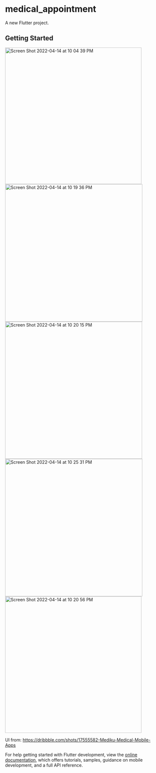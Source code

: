 # medical_appointment

A new Flutter project.

## Getting Started


<img width="443" alt="Screen Shot 2022-04-14 at 10 04 39 PM" src="https://user-images.githubusercontent.com/32479488/163481371-fd103ba8-074f-4161-b710-9d921f3ca4c5.png">
<img width="446" alt="Screen Shot 2022-04-14 at 10 19 36 PM" src="https://user-images.githubusercontent.com/32479488/163481385-52f35433-0eee-414c-980b-6e58a2daebe9.png">
<img width="445" alt="Screen Shot 2022-04-14 at 10 20 15 PM" src="https://user-images.githubusercontent.com/32479488/163481427-b1c3716b-ac5e-4a97-9238-55a70f29ad3d.png">
<img width="446" alt="Screen Shot 2022-04-14 at 10 25 31 PM" src="https://user-images.githubusercontent.com/32479488/163481445-52d9abad-5b23-4e1f-b542-9edf31b5226d.png">
<img width="443" alt="Screen Shot 2022-04-14 at 10 20 56 PM" src="https://user-images.githubusercontent.com/32479488/163481466-4d449b48-8576-4c13-b197-d4a02df18a6a.png">


UI from: https://dribbble.com/shots/17555582-Mediku-Medical-Mobile-Apps


For help getting started with Flutter development, view the
[online documentation](https://docs.flutter.dev/), which offers tutorials,
samples, guidance on mobile development, and a full API reference.
